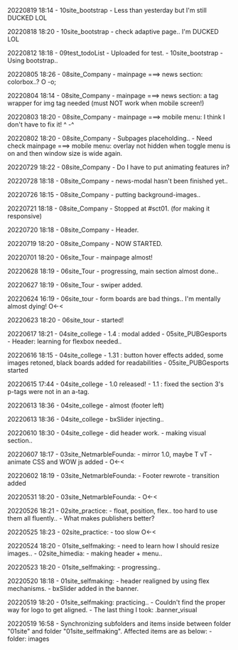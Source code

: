 20220819 18:14
    - 10site_bootstrap
        - Less than yesterday but I'm still DUCKED LOL

20220818 18:20
    - 10site_bootstrap
        - check adaptive page.. I'm DUCKED LOL

20220812 18:18
    - 09test_todoList
        - Uploaded for test.
    - 10site_bootstrap
        - Using bootstrap..

20220805 18:26
    - 08site_Company
        - mainpage ===> news section: colorbox..? O -o;

20220804 18:14
    - 08site_Company
        - mainpage ===> news section: a tag wrapper for img tag needed (must NOT work when mobile screen!)

20220803 18:20
    - 08site_Company
        - mainpage ===> mobile menu: I think I don't have to fix it! ^ -^

20220802 18:20
    - 08site_Company
        - Subpages placeholding..
        - Need check mainpage ===> mobile menu: overlay not hidden when toggle menu is on and then window size is wide again.

20220729 18:22
    - 08site_Company
        - Do I have to put animating features in?

20220728 18:18
    - 08site_Company
        - news-modal hasn't been finished yet..

20220726 18:15
    - 08site_Company
        - putting background-images..

20220721 18:18
    - 08site_Company
        - Stopped at #sct01. (for making it responsive)

20220720 18:18
    - 08site_Company
        - Header.

20220719 18:20
    - 08site_Company
        - NOW STARTED.

20220701 18:20
    - 06site_Tour
        - mainpage almost!

20220628 18:19
    - 06site_Tour
        - progressing, main section almost done..

20220627 18:19
    - 06site_Tour
        - swiper added.

20220624 16:19
    - 06site_tour
        - form boards are bad things.. I'm mentally almost dying! O<-<

20220623 18:20
    - 06site_tour
        - started!

20220617 18:21
    - 04site_college
        - 1.4 : modal added
    - 05site_PUBGesports
        - Header: learning for flexbox needed..

20220616 18:15
    - 04site_college
        - 1.31 : button hover effects added, some images retoned, black boards added for readabilities
    - 05site_PUBGesports started

20220615 17:44
    - 04site_college
        - 1.0 released!
        - 1.1 : fixed the section 3's p-tags were not in an a-tag.

20220613 18:36
    - 04site_college
        - almost (footer left)

20220613 18:36
    - 04site_college
        - bxSlider injecting..

20220610 18:30
    - 04site_college
        - did header work.
        - making visual section..

20220607 18:17
    - 03site_NetmarbleFounda:
        - mirror 1.0, maybe T vT
        - animate CSS and WOW js added
        - O<-<

20220602 18:19
    - 03site_NetmarbleFounda:
        - Footer rewrote
        - transition added

20220531 18:20
    - 03site_NetmarbleFounda:
        - O<-<

20220526 18:21
    - 02site_practice:
        - float, position, flex.. too hard to use them all fluently..
        - What makes publishers better?

20220525 18:23
    - 02site_practice:
        - too slow O<-<

20220524 18:20
    - 01site_selfmaking:
        - need to learn how I should resize images..
    - 02site_himedia:
        - making header + menu..

20220523 18:20
    - 01site_selfmaking:
        - progressing..

20220520 18:18
    - 01site_selfmaking:
        - header realigned by using flex mechanisms.
        - bxSlider added in the banner.

20220519 18:20
    - 01site_selfmaking: practicing..
        - Couldn't find the proper way for logo to get aligned.
        - The last thing I took: .banner_visual

20220519 16:58
    - Synchronizing subfolders and items inside between folder "01site" and folder "01site_selfmaking". Affected items are as below:
        - folder: images